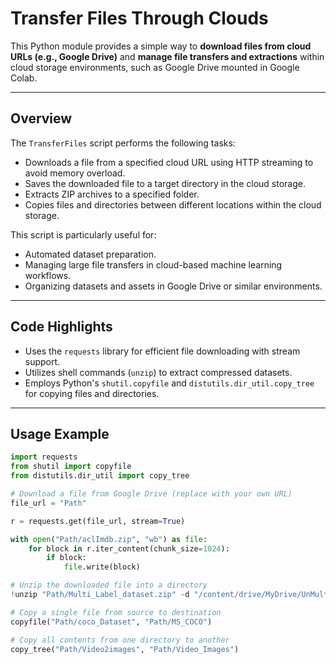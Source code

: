 # Transfer Files Through Clouds

This Python module provides a simple way to **download files from cloud URLs (e.g., Google Drive)** and **manage file transfers and extractions** within cloud storage environments, such as Google Drive mounted in Google Colab.

---

## Overview

The `TransferFiles` script performs the following tasks:

- Downloads a file from a specified cloud URL using HTTP streaming to avoid memory overload.
- Saves the downloaded file to a target directory in the cloud storage.
- Extracts ZIP archives to a specified folder.
- Copies files and directories between different locations within the cloud storage.

This script is particularly useful for:

- Automated dataset preparation.
- Managing large file transfers in cloud-based machine learning workflows.
- Organizing datasets and assets in Google Drive or similar environments.

---

## Code Highlights

- Uses the `requests` library for efficient file downloading with stream support.
- Utilizes shell commands (`unzip`) to extract compressed datasets.
- Employs Python's `shutil.copyfile` and `distutils.dir_util.copy_tree` for copying files and directories.

---

## Usage Example

```python
import requests
from shutil import copyfile
from distutils.dir_util import copy_tree

# Download a file from Google Drive (replace with your own URL)
file_url = "Path"

r = requests.get(file_url, stream=True)

with open("Path/aclImdb.zip", "wb") as file:
    for block in r.iter_content(chunk_size=1024):
        if block:
            file.write(block)

# Unzip the downloaded file into a directory
!unzip "Path/Multi_Label_dataset.zip" -d "/content/drive/MyDrive/UnMulti/"

# Copy a single file from source to destination
copyfile("Path/coco_Dataset", "Path/MS_COCO")

# Copy all contents from one directory to another
copy_tree("Path/Video2images", "Path/Video_Images")
